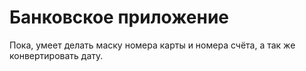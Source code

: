 # Банковское приложение
Пока, умеет делать маску номера карты и номера счёта, 
а так же конвертировать дату.